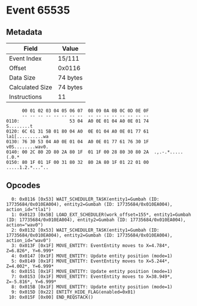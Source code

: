 # Event 65535

## Metadata

| Field           | Value    |
|-----------------|----------|
| Event Index     | 15/111   |
| Offset          | 0x0116   |
| Data Size       | 74 bytes |
| Calculated Size | 74 bytes |
| Instructions    | 11       |

```
      00 01 02 03 04 05 06 07  08 09 0A 0B 0C 0D 0E 0F
      -- -- -- -- -- -- -- --  -- -- -- -- -- -- -- --
0110:                   53 04  A0 0E 01 04 A0 0E 01 74        S........t
0120: 6C 61 31 5B 01 80 04 A0  0E 01 04 A0 0E 01 77 61  la1[..........wa
0130: 76 30 53 04 A0 0E 01 04  A0 0E 01 77 61 76 30 1F  v0S........wav0.
0140: 00 2C 80 2D 80 2A 80 1F  01 1F 00 28 80 30 80 2A  .,.-.*.....(.0.*
0150: 80 1F 01 1F 00 31 80 32  80 2A 80 1F 01 22 01 00  .....1.2.*..."..
```

## Opcodes

```
  0: 0x0116 [0x53] WAIT_SCHEDULER_TASK(entity1=Gumbah (ID: 17735684/0x010EA004), entity2=Gumbah (ID: 17735684/0x010EA004), action_id="tla1")
  1: 0x0123 [0x5B] LOAD_EXT_SCHEDULER(work_offset=155*, entity1=Gumbah (ID: 17735684/0x010EA004), entity2=Gumbah (ID: 17735684/0x010EA004), action="wav0")
  2: 0x0132 [0x53] WAIT_SCHEDULER_TASK(entity1=Gumbah (ID: 17735684/0x010EA004), entity2=Gumbah (ID: 17735684/0x010EA004), action_id="wav0")
  3: 0x013F [0x1F] MOVE_ENTITY: EventEntity moves to X=4.784*, Z=6.826*, Y=6.999*
  4: 0x0147 [0x1F] MOVE_ENTITY: Update entity position (mode=1)
  5: 0x0149 [0x1F] MOVE_ENTITY: EventEntity moves to X=5.244*, Z=4.002*, Y=6.999*
  6: 0x0151 [0x1F] MOVE_ENTITY: Update entity position (mode=1)
  7: 0x0153 [0x1F] MOVE_ENTITY: EventEntity moves to X=38.949*, Z=-5.816*, Y=6.999*
  8: 0x015B [0x1F] MOVE_ENTITY: Update entity position (mode=1)
  9: 0x015D [0x22] ENTITY_HIDE_FLAG(enabled=0x01)
 10: 0x015F [0x00] END_REQSTACK()
```
